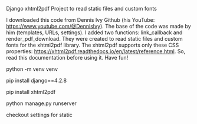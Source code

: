 Django xhtml2pdf Project to read static files and custom fonts 

I downloaded this code from Dennis Ivy Github (his YouTube: https://www.youtube.com/@DennisIvy).
The base of the code was made by him (templates, URLs, settings).
I added two functions: link_callback and render_pdf_download.
They were created to read static files and custom fonts for the xhtml2pdf library. 
The xhtml2pdf supports only these CSS properties: https://xhtml2pdf.readthedocs.io/en/latest/reference.html. 
So, read this documentation before using it. Have fun!


python -m venv venv


pip install django==4.2.8


pip install xhtml2pdf


python manage.py runserver



checkout settings for static

